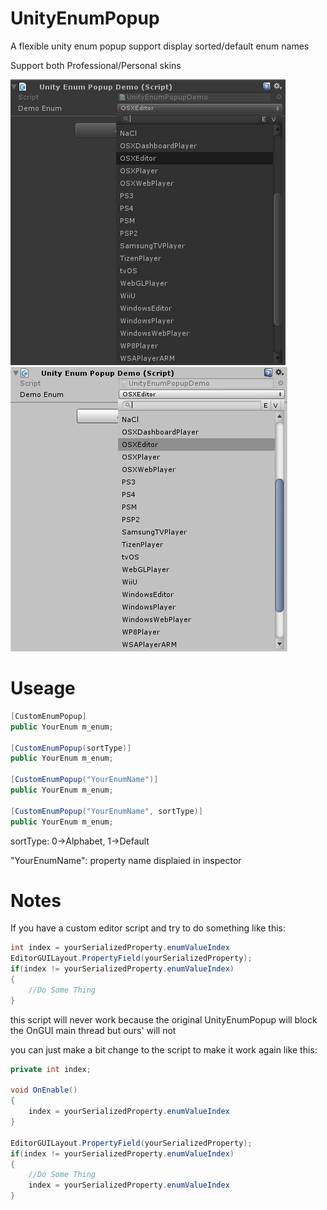 # UnityEnumPopup
A flexible unity enum popup support display sorted/default enum names

Support both Professional/Personal skins

![image](/UntiyEnumPopupDemo_Professional.png)
![image](/UntiyEnumPopupDemo_Personal.png)

# Useage
```C#
[CustomEnumPopup]
public YourEnum m_enum;

[CustomEnumPopup(sortType)]
public YourEnum m_enum;

[CustomEnumPopup("YourEnumName")]
public YourEnum m_enum;

[CustomEnumPopup("YourEnumName", sortType)]
public YourEnum m_enum;
```

sortType: 0->Alphabet, 1->Default

"YourEnumName": property name displaied in inspector

# Notes
If you have a custom editor script and try to do something like this:
```C#
int index = yourSerializedProperty.enumValueIndex
EditorGUILayout.PropertyField(yourSerializedProperty);
if(index != yourSerializedProperty.enumValueIndex)
{
	//Do Some Thing
}
```
this script will never work because the original UnityEnumPopup will block the OnGUI main thread but ours' will not

you can just make a bit change to the script to make it work again like this:
```C#
private int index;

void OnEnable()
{
	index = yourSerializedProperty.enumValueIndex
}

EditorGUILayout.PropertyField(yourSerializedProperty);
if(index != yourSerializedProperty.enumValueIndex)
{
	//Do Some Thing
	index = yourSerializedProperty.enumValueIndex
}
```